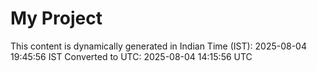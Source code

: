 # My Project

This content is dynamically generated in Indian Time (IST): 2025-08-04 19:45:56 IST
Converted to UTC: 2025-08-04 14:15:56 UTC
